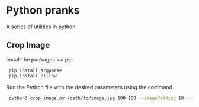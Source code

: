 
# Python pranks

A series of utilities in python

## Crop Image

Install the packages via pip

```bash
 pip install argparse
 pip install Pillow
```
    
Run the Python file with the desired parameters using the command

```bash
 python3 crop_image.py /path/to/image.jpg 100 100 --imagePadding 10 --squarePadding 10
```